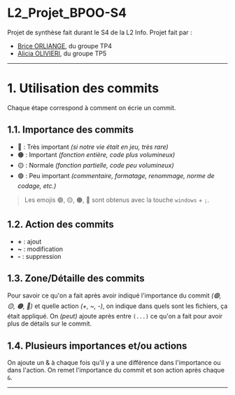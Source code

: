 # L2_Projet_BPOO-S4
Projet de synthèse fait durant le S4 de la L2 Info.
Projet fait par :
- [Brice ORLIANGE](mailto:briceorl54580@gmail.com), du groupe TP4
- [Alicia OLIVIERI](mailto:alicia.olivieri2@gmail.com), du groupe TP5

--------------------------------------

# 1. Utilisation des commits
Chaque étape correspond à comment on écrie un commit.

## 1.1. Importance des commits

- 🔴 : Très important _(si notre vie était en jeu, très rare)_
- 🟠 : Important _(fonction entière, code plus volumineux)_
- 🟡 : Normale _(fonction partielle, code peu volumineux)_
- 🟢 : Peu important _(commentaire, formatage, renommage, norme de codage, etc.)_

> Les emojis 🟢, 🟡, 🟠, 🔴 sont obtenus avec la touche `windows` + `;`.

## 1.2. Action des commits

- **+** : ajout
- **~** : modification
- **-** : suppression

## 1.3. Zone/Détaille des commits

Pour savoir ce qu'on a fait après avoir indiqué l'importance du commit _(🟢, 🟡, 🟠, 🔴)_ et quelle action _(+, ~, -)_,
on indique dans quels sont les fichiers, ça était appliqué.
On _(peut)_ ajoute après entre `(...)` ce qu'on a fait pour avoir plus de détails sur le commit.

## 1.4. Plusieurs importances et/ou actions

On ajoute un & à chaque fois qu'il y a une différence dans l'importance ou dans l'action.
On remet l'importance du commit et son action après chaque `&`.

-------------------------------------- 
